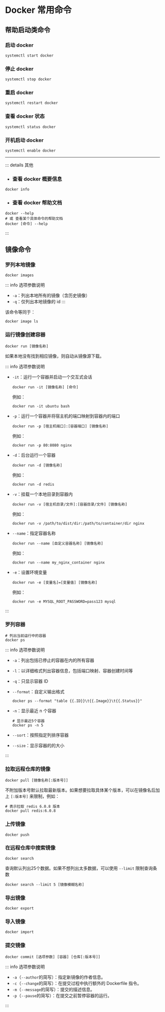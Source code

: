 # Docker 常用命令

## 帮助启动类命令

### 启动 docker

```shell
systemctl start docker
```

### 停止 docker

```shell
systemctl stop docker
```

### 重启 docker

```shell
systemctl restart docker
```

### 查看 docker 状态

```shell
systemctl status docker
```

### 开机启动 docker

```shell
systemctl enable docker
```

----

::: details 其他
- <h3>查看 docker 概要信息</h3>

```shell
docker info
```
 
- <h3>查看 docker 帮助文档</h3>

```shell
docker --help
# 或 查看某个具体命令的帮助文档
docker [命令] --help
```
:::

## 镜像命令

### 罗列本地镜像

```shell
docker images
```

::: info 选项参数说明
- <badge text="常用" type="tip"/>`-a`：列出本地所有的镜像（含历史镜像）
- `-q`：仅列出本地镜像的 id
:::

该命令等同于：

```shell
docker image ls
```

### 运行镜像创建容器

```shell
docker run [镜像名称]
```

如果本地没有找到相应镜像，则自动从镜像源下载。

::: info 选项参数说明

- <badge text="常用" type="tip"/>`-it`：运行一个容器并启动一个交互式会话

  ```shell
  docker run -it [镜像名称] [命令]
  ```
  
  例如：

  ```shell
  docker run -it ubuntu bash
  ```

- <badge text="常用" type="tip"/>`-p`：运行一个容器并将宿主机的端口映射到容器内的端口

  ```shell
  docker run -p [宿主机端口]:[容器端口] [镜像名称]
  ```

  例如：

  ```shell
  docker run -p 80:8080 nginx
  ```
  
- <badge text="常用" type="tip"/>`-d`：后台运行一个容器

  ```shell
  docker run -d [镜像名称]
  ```

  例如：

  ```shell
  docker run -d redis
  ```
  
- <badge text="常用" type="tip"/>`-v`：挂载一个本地目录到容器内

  ```shell
  docker run -v [宿主机目录/文件]:[容器目录/文件] [镜像名称]
  ```

  例如：

  ```shell
  docker run -v /path/to/dist/dir:/path/to/container/dir nginx
  ```
  
- <badge text="常用" type="tip"/>`--name`：指定容器名称

  ```shell
  docker run --name [自定义容器名称] [镜像名称]
  ```

  例如：

  ```shell
  docker run --name my_nginx_container nginx
  ```
  
- `-e`：设置环境变量

  ```shell
  docker run -e [变量名]=[变量值] [镜像名称]
  ```

  例如：

  ```shell
  docker run -e MYSQL_ROOT_PASSWORD=pass123 mysql
  ```

:::

### 罗列容器

```shell
# 列出当前运行中的容器
docker ps
```

::: info 选项参数说明

- `-a`：列出包括已停止的容器在内的所有容器
- `-l`：以详细格式列出容器信息，包括端口映射、容器创建时间等
- `-q`：只显示容器 ID
- `--format`：自定义输出格式

  ```shell
  docker ps --format "table {{.ID}}\t{{.Image}}\t{{.Status}}"
  ```

- `-n`：显示最近 n 个容器

  ```shell
  # 显示最近5个容器
  docker ps -n 5
  ```

- `--sort`：按照指定列排序容器
- `--size`：显示容器的的大小

:::

### 拉取远程仓库的镜像

```shell
docker pull [镜像名称[:版本号]]
```

不附加版本号默认拉取最新版本。如果想要拉取具体某个版本，可以在镜像名后加上 `[:版本号]` 来限制，例如：

```shell
# 表示拉取 redis 6.0.8 版本
docker pull redis:6.0.8
```

### 上传镜像

```shell
docker push
```

### 在远程仓库中搜索镜像

```shell
docker search
```

查询默认列出25个数据。如果不想列出太多数据，可以使用 `--limit` 限制查询条数

```shell
docker search --limit 5 [镜像模糊名称]
```

### 导出镜像

```shell
docker export
```

### 导入镜像

```shell
docker import
```

### 提交镜像

```shell
docker commit [选项参数] [容器] [仓库[:版本号]]
```

::: info 选项参数说明

- `-a`（`--author`的简写）：指定新镜像的作者信息。
- `-c`（`--change`的简写）：在提交过程中执行额外的 Dockerfile 指令。
- `-m`（`--message`的简写）：提交的描述信息。
- `-p`（`--pause`的简写）：在提交之前暂停容器的运行。

:::
